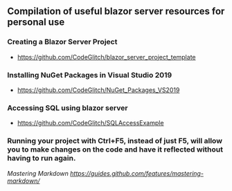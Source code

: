 ## Compilation of useful blazor server resources for personal use

### Creating a Blazor Server Project
* https://github.com/CodeGlitch/blazor_server_project_template

### Installing NuGet Packages in Visual Studio 2019 
* https://github.com/CodeGlitch/NuGet_Packages_VS2019

### Accessing SQL using blazor server
* https://github.com/CodeGlitch/SQLAccessExample

### Running your project with Ctrl+F5, instead of just F5, will allow you to make changes on the code and have it reflected without having to run again.

*Mastering Markdown https://guides.github.com/features/mastering-markdown/*
